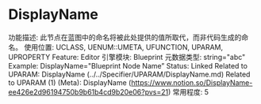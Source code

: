 # DisplayName

功能描述: 此节点在蓝图中的命名将被此处提供的值所取代，而非代码生成的命名。
使用位置: UCLASS, UENUM::UMETA, UFUNCTION, UPARAM, UPROPERTY
Feature: Editor
引擎模块: Blueprint
元数据类型: string="abc"
Example: DisplayName="Blueprint Node Name”
Status: Linked
Related to UPARAM: DisplayName (../../Specifier/UPARAM/DisplayName.md)
Related to UPARAM (1) (Meta): DisplayName (https://www.notion.so/DisplayName-ee426e2d96194750b9b61b4cd9b20e06?pvs=21)
常用程度: 5